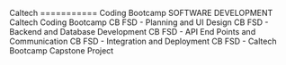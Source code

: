 Caltech
=========== Coding Bootcamp SOFTWARE DEVELOPMENT
Caltech Coding Bootcamp
CB FSD - Planning and UI Design CB FSD - Backend and Database Development CB FSD - API End Points and Communication CB FSD - Integration and Deployment CB FSD - Caltech Bootcamp Capstone Project